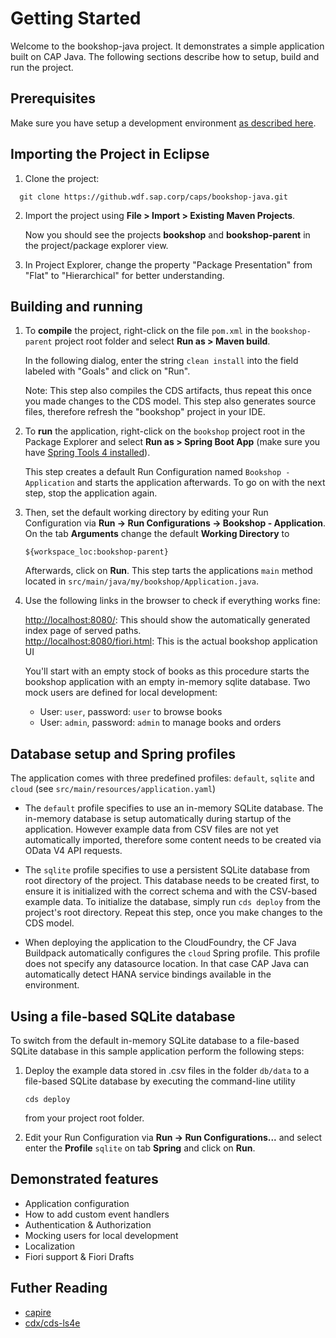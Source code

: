 # Getting Started

Welcome to the bookshop-java project. It demonstrates a simple application built on CAP Java.
The following sections describe how to setup, build and run the project.

## Prerequisites 
Make sure you have setup a development environment [as described here](https://github.wdf.sap.corp/pages/cap/java/overview#javalocaldev).

## Importing the Project in Eclipse
1.  Clone the project:
```
  git clone https://github.wdf.sap.corp/caps/bookshop-java.git
```
2.  Import the project using **File > Import > Existing Maven Projects**. 
    
    Now you should see the projects **bookshop** and **bookshop-parent** in the project/package explorer view.
3.  In Project Explorer, change the property "Package Presentation" from "Flat" to "Hierarchical" for better understanding.

## Building and running
1.  To **compile** the project, right-click on the file `pom.xml` in the `bookshop-parent` project root folder and select 
**Run as > Maven build**. 

    In the following dialog, enter the string `clean install` into the field labeled with "Goals" and click on "Run".

    Note: This step also compiles the CDS artifacts, thus repeat this once you made changes to the CDS model. This step also generates source files, therefore refresh the "bookshop" project in your IDE.

2.  To **run** the application, right-click on the `bookshop` project root in the Package Explorer and select **Run as > Spring Boot App** (make sure you have [Spring Tools 4 installed](https://github.wdf.sap.corp/cds-java/cds-services/blob/master/docs/local_dev_env.md)).

    This step creates a default Run Configuration named `Bookshop - Application` and starts the application afterwards. To go on with the next step, stop the application again.

3.  Then, set the default working directory by editing your Run Configuration via **Run -> Run Configurations -> Bookshop - Application**. On the tab **Arguments** change the default **Working Directory** to

	```${workspace_loc:bookshop-parent}```

	Afterwards, click on **Run**. This step tarts the applications `main` method located in `src/main/java/my/bookshop/Application.java`.
    
3.  Use the following links in the browser to check if everything works fine:

    <http://localhost:8080/>: This should show the automatically generated index page of served paths.  
    <http://localhost:8080/fiori.html>: This is the actual bookshop application UI

    You'll start with an empty stock of books as this procedure starts the bookshop application with an empty in-memory sqlite database. Two mock users are defined for local development:

    - User: `user`, password: `user` to browse books
    - User: `admin`, password: `admin` to manage books and orders

## Database setup and Spring profiles
The application comes with three predefined profiles: `default`, `sqlite` and `cloud` (see `src/main/resources/application.yaml`)

- The `default` profile specifies to use an in-memory SQLite database. 
  The in-memory database is setup automatically during startup of the application. 
  However example data from CSV files are not yet automatically imported, therefore some content needs to be created via OData V4 API requests.

- The `sqlite` profile specifies to use a persistent SQLite database from root directory of the project.
  This database needs to be created first, to ensure it is initialized with the correct schema and with the CSV-based example data.
  To initialize the database, simply run `cds deploy` from the project's root directory. Repeat this step, once you make changes to the CDS model.

- When deploying the application to the CloudFoundry, the CF Java Buildpack automatically configures the `cloud` Spring profile.
  This profile does not specify any datasource location. In that case CAP Java can automatically detect HANA service bindings available in the environment.

## Using a file-based SQLite database

To switch from the default in-memory SQLite database to a file-based SQLite database in this sample application perform the following steps:

1.  Deploy the example data stored in .csv files in the folder ``db/data`` to a file-based SQLite database by executing the command-line utility

    ```cds deploy```

    from your project root folder.

2.  Edit your Run Configuration via **Run -> Run Configurations...** and select enter the **Profile** `sqlite` on tab **Spring** and click on **Run**.

## Demonstrated features
- Application configuration
- How to add custom event handlers
- Authentication & Authorization
- Mocking users for local development
- Localization
- Fiori support & Fiori Drafts

## Futher Reading
- [capire](https://github.wdf.sap.corp/pages/cap/)
- [cdx/cds-ls4e](https://github.wdf.sap.corp/cdx/cds-ls4e/wiki)

